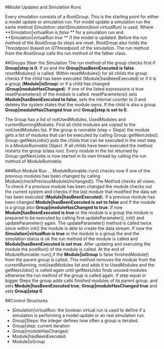 #Model Updates and Simulation Runs

Every simulation consists of a *RootGroup*. This is the starting point for either a model update or simulation run. 
For model update a simulation run the same method *Simulation::startSimulation(bool virtualRun)* is used. 
Where **Simulation|virtualRun is *false* ** for a simulation run and  **Simulation|virtualRun *true* ** if the model is updated. Before the run method of the *RootGroup* its steps are reset.
*RootGroup* also holds the *Threadpool* (based on *QThreadpool*) of the simulation. 
The run method from the *RootGroup* calls the run method of the father class.

##Groups Steer the Simulation
The run method of the group checks first if **Group|step is 0**. If so and the **Group|hasBeenExecuted is false**  *resetModules()* is called. Within resetModules() for all childs the group checks if the child has been executed (Module|hasBeenExecuted) or if it is a group  (**Module|isGroup**) or if a child has changed (**Group|moduleHasChanged**). If one of the listed expressions
is true resetParameters() of the module is called. resetParameters() sets **Module|hasBeenExecuted to false**, sets the internal counter to 0 and deletes the system states that the module owns. If the child is also a group **Group|moduleHasChanged  true** and **Group|step is set to 0**.

The Group has a list of notUsedModules, UsedModules and currentRunningModules. First all child modules are copied to the notUsedModules list. If the group is runnable (step < Steps) the module gets a list of modules that can be executed by calling Group::getNextJobs(). Group::getNextJobs() puts the childs that can be executed in the next step in a *ModuleRunnable* Object. If all childs have been executed the method restarts the group (class run). Every module in the list returned by Group::getNextJobs is now started in its own thread by calling the run method of *ModuleRunnable*.

###Run Module Run ...
ModuleRunnable::run() checks now if one of the previous modules has been changed by calling Module|checkPreviousModuleUnchanged(). 
The Method checks all views. To check if a previous module has been changed the module checks out the current system and checks if the last module that modified the data set has been executed (**Module|hasBeenExecuted**). If a previous module has been changed **Module|hasBeenExecuted is set to false** and if the module is a group also **Group|moduleHasChanged to true**.
If now **Module|hasBeenExecuted is true** or the module is a group the module is prepared to be executed by calling first updateParameter(), init() and updateParameter() again. The updateParameter() method is called twice since within init() the module is able to create the data stream. If now the **Simulation|virtualRun is true** or the module is a group the and the simulation status is ok the run method of the module is called and **Module|hasBeenExecuted is set true**. After updating and executing the module the postRun() of the module is called. At the end of ModuleRunnable::run(),if the **Module|isGroup** is false finishedModule() from the parent group is called. This method removes the module from the currentRunning, notUsedModules list and adds it to UsedModules and the getNextJobs() is called again until getNextJobs finds unused modules otherwise the run method of the group is called again. If step equal or bigger Steps the group adds calls finished modules of its parent group. and sets **Module|hasBeenExecuted true**, **Group|moduleHasChanged true** and sets  **Group|step 0**

##Control Structures

 - Simulation|virtualRun: the boolean virtual run is used to define if a simulation is performing a model update or an real simulation run.
 - Group|Steps: the integer defines how often a group is iterated. 
 - Group|step: current iteration
 - Group|moduleHasChanged: 
 - Module|hasBeenExecuted: 
 - Module|isGroup
